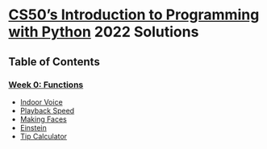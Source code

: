 # [CS50’s Introduction to Programming with Python](https://cs50.harvard.edu/python/2022/) 2022 Solutions

## Table of Contents
### [Week 0: Functions](https://cs50.harvard.edu/python/2022/weeks/0/)
- [Indoor Voice]()
- [Playback Speed]()
- [Making Faces]()
- [Einstein]()
- [Tip Calculator]()

